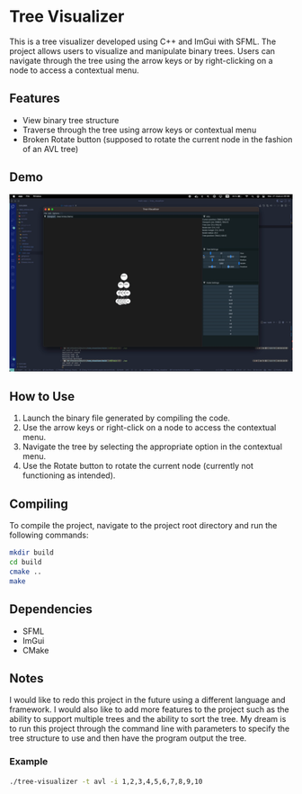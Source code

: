 # Tree Visualizer

This is a tree visualizer developed using C++ and ImGui with SFML. The project allows users to visualize and manipulate binary trees. Users can navigate through the tree using the arrow keys or by right-clicking on a node to access a contextual menu.

## Features

- View binary tree structure
- Traverse through the tree using arrow keys or contextual menu
- Broken Rotate button (supposed to rotate the current node in the fashion of an AVL tree)

## Demo

![Tree Visualizer Demo](assets/demo.gif)

## How to Use

1. Launch the binary file generated by compiling the code.
2. Use the arrow keys or right-click on a node to access the contextual menu.
3. Navigate the tree by selecting the appropriate option in the contextual menu.
4. Use the Rotate button to rotate the current node (currently not functioning as intended).

## Compiling

To compile the project, navigate to the project root directory and run the following commands:

```bash
mkdir build
cd build
cmake ..
make
```

## Dependencies

- SFML
- ImGui
- CMake

## Notes

I would like to redo this project in the future using a different language and framework. I would also like to add more features to the project such as the ability to support multiple trees and the ability to sort the tree.
My dream is to run this project through the command line with parameters to specify the tree structure to use and then have the program output the tree.

### Example

```bash
./tree-visualizer -t avl -i 1,2,3,4,5,6,7,8,9,10
```
